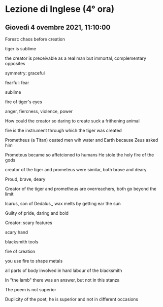 #  Lezione di Inglese (4° ora)
## Giovedì 4 ovembre 2021, 11:10:00


Forest: chaos before creation


tiger is sublime

the creator is preceivable as a real man but immortal, complementary opposites



symmetry: graceful

fearful: fear

sublime

fire of tiger's eyes

anger, fiercness, violence, power

How could the creator so daring to create suck a frithening animal

fire is the instrument through which the tiger was created


Prometheus (a Titan) ceated men wih water and Earth because Zeus asked him

Prometeus became so affetcioned to humans
He stole the holy fire of the gods


creator of the tiger and prometeus were similar, both brave and deary

Proud, brave, deary



Creator of the tiger and prometheus are overreachers, both go beyond the limit



Icarus, son of Dedalus,, wax melts by getting ear the sun


Guilty of pride, daring and bold


Creator: scary features

scary hand

blacksmith tools

fire of creation


you use fire to  shape metals

all parts of body involved in hard labour of the blacksmith

In "the lamb" there was an answer, but not in this stanza

The poem is not superior

Duplicity of the poet, he is superior and not in different occasions
<!--stackedit_data:
eyJoaXN0b3J5IjpbLTE3NjkzMDY3ODYsNjY3NDgzNTcxLDIxMT
I4NDYyMzIsMTcwMDQ3Nzc5LC0xNzcyMjgyOTQ0LC0xOTQ0Nzkw
NjY1XX0=
-->